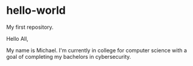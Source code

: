 # hello-world
My first repository.

Hello All,

My name is Michael. I'm currently in college for computer science with a goal of completing my bachelors in cybersecurity.
